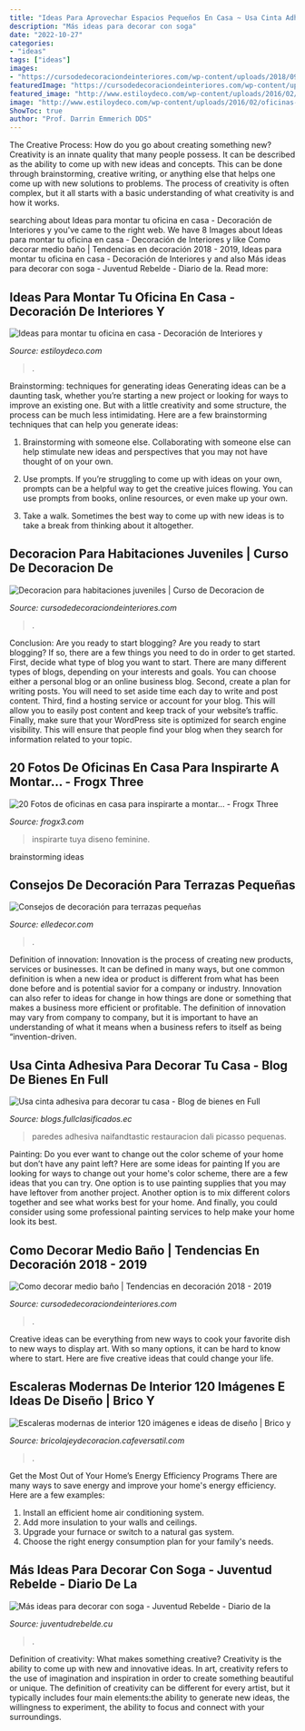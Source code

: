 ```yaml
---
title: "Ideas Para Aprovechar Espacios Pequeños En Casa ~ Usa Cinta Adhesiva Para Decorar Tu Casa"
description: "Más ideas para decorar con soga"
date: "2022-10-27"
categories:
- "ideas"
tags: ["ideas"]
images:
- "https://cursodedecoraciondeinteriores.com/wp-content/uploads/2018/09/accesorios-decorativos-para-un-medio-bano-4.jpg"
featuredImage: "https://cursodedecoraciondeinteriores.com/wp-content/uploads/2018/09/accesorios-decorativos-para-un-medio-bano-4.jpg"
featured_image: "http://www.estiloydeco.com/wp-content/uploads/2016/02/oficinas-pequenas-2.jpg"
image: "http://www.estiloydeco.com/wp-content/uploads/2016/02/oficinas-pequenas-2.jpg"
ShowToc: true
author: "Prof. Darrin Emmerich DDS"
---
```



The Creative Process: How do you go about creating something new?
Creativity is an innate quality that many people possess. It can be described as the ability to come up with new ideas and concepts. This can be done through brainstorming, creative writing, or anything else that helps one come up with new solutions to problems. The process of creativity is often complex, but it all starts with a basic understanding of what creativity is and how it works.

	

		
searching about Ideas para montar tu oficina en casa - Decoración de Interiores y you've came to the right web. We have 8 Images about Ideas para montar tu oficina en casa - Decoración de Interiores y like Como decorar medio baño | Tendencias en decoración 2018 - 2019, Ideas para montar tu oficina en casa - Decoración de Interiores y and also Más ideas para decorar con soga - Juventud Rebelde - Diario de la. Read more:
		
    
## Ideas Para Montar Tu Oficina En Casa - Decoración De Interiores Y

<img loading=lazy src="http://www.estiloydeco.com/wp-content/uploads/2016/02/oficinas-pequenas-2.jpg" onerror="this.onerror=null;this.src='https://tse4.mm.bing.net/th?id=OIP.3beHEfj33eu1j0DbLdKFYAHaJ4&amp;pid=15.1';" alt="Ideas para montar tu oficina en casa - Decoración de Interiores y">

_Source: estiloydeco.com_

>. 

	

Brainstorming: techniques for generating ideas
Generating ideas can be a daunting task, whether you’re starting a new project or looking for ways to improve an existing one. But with a little creativity and some structure, the process can be much less intimidating.
Here are a few brainstorming techniques that can help you generate ideas:

1. Brainstorming with someone else. Collaborating with someone else can help stimulate new ideas and perspectives that you may not have thought of on your own.

2. Use prompts. If you’re struggling to come up with ideas on your own, prompts can be a helpful way to get the creative juices flowing. You can use prompts from books, online resources, or even make up your own.

3. Take a walk. Sometimes the best way to come up with new ideas is to take a break from thinking about it altogether.

    
## Decoracion Para Habitaciones Juveniles | Curso De Decoracion De

<img loading=lazy src="https://cursodedecoraciondeinteriores.com/wp-content/uploads/2017/06/decoracion-para-habitaciones-juveniles-7.jpg" onerror="this.onerror=null;this.src='https://tse4.mm.bing.net/th?id=OIP.B5Ru0MyRQ2HkR5gyggmaOwHaK2&amp;pid=15.1';" alt="Decoracion para habitaciones juveniles | Curso de Decoracion de">

_Source: cursodedecoraciondeinteriores.com_

>. 

	

Conclusion: Are you ready to start blogging?
Are you ready to start blogging? If so, there are a few things you need to do in order to get started. First, decide what type of blog you want to start. There are many different types of blogs, depending on your interests and goals. You can choose either a personal blog or an online business blog. Second, create a plan for writing posts. You will need to set aside time each day to write and post content. Third, find a hosting service or account for your blog. This will allow you to easily post content and keep track of your website’s traffic. Finally, make sure that your WordPress site is optimized for search engine visibility. This will ensure that people find your blog when they search for information related to your topic.

    
## 20 Fotos De Oficinas En Casa Para Inspirarte A Montar... - Frogx Three

<img loading=lazy src="https://www.frogx3.com/wp-content/uploads/2014/10/fotos-ideas-oficinas-en-casa-18.jpg" onerror="this.onerror=null;this.src='https://tse1.mm.bing.net/th?id=OIP.rcgZAgEozM5ejJwem2jgCAHaKF&amp;pid=15.1';" alt="20 Fotos de oficinas en casa para inspirarte a montar... - Frogx Three">

_Source: frogx3.com_

>inspirarte tuya diseno feminine. 

	
 brainstorming ideas 
    
## Consejos De Decoración Para Terrazas Pequeñas

<img loading=lazy src="https://hips.hearstapps.com/hmg-prod.s3.amazonaws.com/images/terrazas-pequen-as-ikea-1524239410.jpg?crop=1.00xw:0.807xh;0,0.107xh&amp;resize=480:*" onerror="this.onerror=null;this.src='https://tse2.mm.bing.net/th?id=OIP.6tCcRSXJeKEim_0KCKFrvQHaIR&amp;pid=15.1';" alt="Consejos de decoración para terrazas pequeñas">

_Source: elledecor.com_

>. 

	

Definition of innovation:
Innovation is the process of creating new products, services or businesses. It can be defined in many ways, but one common definition is when a new idea or product is different from what has been done before and is potential savior for a company or industry. Innovation can also refer to ideas for change in how things are done or something that makes a business more efficient or profitable. The definition of innovation may vary from company to company, but it is important to have an understanding of what it means when a business refers to itself as being “invention-driven.

    
## Usa Cinta Adhesiva Para Decorar Tu Casa - Blog De Bienes En Full

<img loading=lazy src="http://blogs.fullclasificados.ec/bienes/wp-content/uploads/sites/3/2016/03/decorar-con-cinta.jpg" onerror="this.onerror=null;this.src='https://tse1.mm.bing.net/th?id=OIP.70cypBEIPdbVJwyqVXBo_AHaFF&amp;pid=15.1';" alt="Usa cinta adhesiva para decorar tu casa - Blog de bienes en Full">

_Source: blogs.fullclasificados.ec_

>paredes adhesiva naifandtastic restauracion dali picasso pequenas. 

	

Painting: Do you ever want to change out the color scheme of your home but don’t have any paint left? Here are some ideas for painting
If you are looking for ways to change out your home's color scheme, there are a few ideas that you can try. One option is to use painting supplies that you may have leftover from another project. Another option is to mix different colors together and see what works best for your home. And finally, you could consider using some professional painting services to help make your home look its best.

    
## Como Decorar Medio Baño | Tendencias En Decoración 2018 - 2019

<img loading=lazy src="https://cursodedecoraciondeinteriores.com/wp-content/uploads/2018/09/accesorios-decorativos-para-un-medio-bano-4.jpg" onerror="this.onerror=null;this.src='https://tse2.mm.bing.net/th?id=OIP.Go_NbmSCF4vnAzPowYNk0QHaLM&amp;pid=15.1';" alt="Como decorar medio baño | Tendencias en decoración 2018 - 2019">

_Source: cursodedecoraciondeinteriores.com_

>. 

	

Creative ideas can be everything from new ways to cook your favorite dish to new ways to display art. With so many options, it can be hard to know where to start. Here are five creative ideas that could change your life.

    
## Escaleras Modernas De Interior 120 Imágenes E Ideas De Diseño | Brico Y

<img loading=lazy src="https://bricolajeydecoracion.cafeversatil.com/wp-content/uploads/2016/11/000-2.jpg" onerror="this.onerror=null;this.src='https://tse2.mm.bing.net/th?id=OIP.G4MA7GwR9F0Lfv-fYyXJzQHaLH&amp;pid=15.1';" alt="Escaleras modernas de interior 120 imágenes e ideas de diseño | Brico y">

_Source: bricolajeydecoracion.cafeversatil.com_

>. 

	

Get the Most Out of Your Home’s Energy Efficiency Programs
There are many ways to save energy and improve your home's energy efficiency. Here are a few examples:
1. Install an efficient home air conditioning system.
2. Add more insulation to your walls and ceilings.
3. Upgrade your furnace or switch to a natural gas system.
4. Choose the right energy consumption plan for your family's needs.

    
## Más Ideas Para Decorar Con Soga - Juventud Rebelde - Diario De La

<img loading=lazy src="https://www.juventudrebelde.cu/images/medias/2015/06/48478-fotografia-g.jpg" onerror="this.onerror=null;this.src='https://tse3.mm.bing.net/th?id=OIP.PWwTVMUBElODLeIEqSNAYQHaLH&amp;pid=15.1';" alt="Más ideas para decorar con soga - Juventud Rebelde - Diario de la">

_Source: juventudrebelde.cu_

>. 

	

Definition of creativity: What makes something creative?
Creativity is the ability to come up with new and innovative ideas. In art, creativity refers to the use of imagination and inspiration in order to create something beautiful or unique. The definition of creativity can be different for every artist, but it typically includes four main elements:the ability to generate new ideas, the willingness to experiment, the ability to focus and connect with your surroundings.


